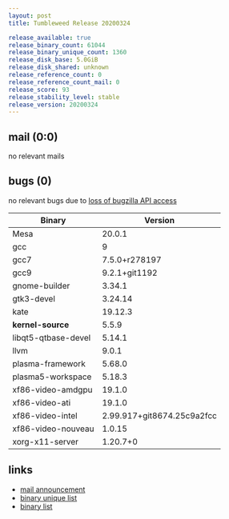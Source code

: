 ```yaml
---
layout: post
title: Tumbleweed Release 20200324

release_available: true
release_binary_count: 61044
release_binary_unique_count: 1360
release_disk_base: 5.0GiB
release_disk_shared: unknown
release_reference_count: 0
release_reference_count_mail: 0
release_score: 93
release_stability_level: stable
release_version: 20200324
---
```


## mail (0:0)

no relevant mails

## bugs (0)

<!--more-->

no relevant bugs due to [loss of bugzilla API access](https://bugzilla.opensuse.org/show_bug.cgi?id=1157722)

Binary | Version
--- | ---
Mesa | 20.0.1
gcc | 9
gcc7 | 7.5.0+r278197
gcc9 | 9.2.1+git1192
gnome-builder | 3.34.1
gtk3-devel | 3.24.14
kate | 19.12.3
**kernel-source** | 5.5.9
libqt5-qtbase-devel | 5.14.1
llvm | 9.0.1
plasma-framework | 5.68.0
plasma5-workspace | 5.18.3
xf86-video-amdgpu | 19.1.0
xf86-video-ati | 19.1.0
xf86-video-intel | 2.99.917+git8674.25c9a2fcc
xf86-video-nouveau | 1.0.15
xorg-x11-server | 1.20.7+0

## links

- [mail announcement](https://lists.opensuse.org/opensuse-factory/2020-03/msg00309.html)
- [binary unique list](http://download.opensuse.org/history/20200324/rpm.unique.list)
- [binary list](http://download.opensuse.org/history/20200324/rpm.list)
